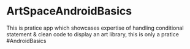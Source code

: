 # ArtSpaceAndroidBasics
This is pratice app which showcases expertise of handling conditional statement &amp; clean code to display an art library, this is only a pratice
#AndroidBasics
